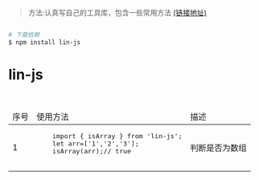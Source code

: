

> 方法:认真写自己的工具库，包含一些常用方法 [(链接地址)](http:)

```bash

# 下载依赖
$ npm install lin-js

```



# lin-js 
<table>

<thead>
<tr>
    <td>序号</td>
	<td>使用方法</td>
	<td>描述</td>
</tr>
</thead>
<tbody>	
<tr>
    <td>1</td>
	<td>
	<pre>
	import { isArray } from 'lin-js';
	let arr=['1','2','3'];
	isArray(arr);// true
	</pre>
	</td> 
	<td>判断是否为数组</td>
</tr>
</tbody>
</table>

